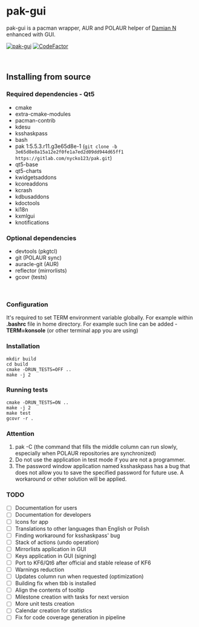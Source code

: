 # pak-gui

pak-gui is a pacman wrapper, AUR and POLAUR helper of [Damian N](https://gitlab.com/nycko123/pak) enhanced with GUI.

[![pak-gui](https://github.com/juliagoda/pak-gui/actions/workflows/cmake-single-platform.yml/badge.svg?branch=main)](https://github.com/juliagoda/pak-gui/actions/workflows/cmake-single-platform.yml)
[![CodeFactor](https://www.codefactor.io/repository/github/juliagoda/pak-gui/badge)](https://www.codefactor.io/repository/github/juliagoda/pak-gui)


<br/>

## Installing from source

### Required dependencies - Qt5

- cmake
- extra-cmake-modules
- pacman-contrib
- kdesu
- ksshaskpass
- bash
- pak 1:5.5.3.r11.g3e65d8e-1 (`git clone -b 3e65d8e8a15a12e2f0fe1a7ed2d09dd944d65ff1 https://gitlab.com/nycko123/pak.git`)
- qt5-base
- qt5-charts
- kwidgetsaddons
- kcoreaddons
- kcrash
- kdbusaddons
- kdoctools
- ki18n
- kxmlgui
- knotifications


### Optional dependencies

- devtools (pkgtcl)
- git (POLAUR sync)
- auracle-git (AUR)
- reflector (mirrorlists)
- gcovr (tests)

<br/>

### Configuration

It's required to set TERM environment variable globally.
For example within <b>.bashrc</b> file in home directory.
For example such line can be added - <b>TERM=konsole</b> (or other terminal app you are using)

### Installation

```
mkdir build
cd build
cmake -DRUN_TESTS=OFF ..
make -j 2
```

### Running tests

```
cmake -DRUN_TESTS=ON ..
make -j 2
make test
gcovr -r .
```

### Attention

1) pak -C (the command that fills the middle column can run slowly, especially when POLAUR repositories are synchronized)
2) Do not use the application in test mode if you are not a programmer.
3) The password window application named ksshaskpass has a bug that does not allow you to save the specified password for future use. A workaround or other solution will be applied.

### TODO

- [ ] Documentation for users
- [ ] Documentation for developers
- [ ] Icons for app
- [ ] Translations to other languages than English or Polish
- [ ] Finding workaround for ksshaskpass' bug
- [ ] Stack of actions (undo operation)
- [ ] Mirrorlists application in GUI
- [ ] Keys application in GUI (signing)
- [ ] Port to KF6/Qt6 after official and stable release of KF6
- [ ] Warnings reduction
- [ ] Updates column run when requested (optimization)
- [ ] Building fix when tbb is installed
- [ ] Align the contents of tooltip
- [ ] Milestone creation with tasks for next version
- [ ] More unit tests creation
- [ ] Calendar creation for statistics
- [ ] Fix for code coverage generation in pipeline
